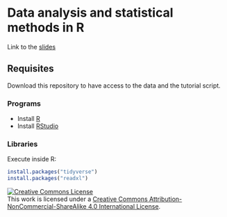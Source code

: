 # Data analysis and statistical methods in R

Link to the [slides](https://gitpitch.com/adrigabzu/Data_statistics_R#/)

## Requisites

Download this repository to have access to the data and the tutorial script.

### Programs
- Install [R](https://mirrors.dotsrc.org/cran/)
- Install [RStudio](https://www.rstudio.com/products/rstudio/download/#download)

### Libraries
Execute inside R:
```r
install.packages("tidyverse")
install.packages("readxl")
```


<a rel="license" href="http://creativecommons.org/licenses/by-nc-sa/4.0/"><img alt="Creative Commons License" style="border-width:0" src="https://i.creativecommons.org/l/by-nc-sa/4.0/88x31.png" /></a><br />This work is licensed under a <a rel="license" href="http://creativecommons.org/licenses/by-nc-sa/4.0/">Creative Commons Attribution-NonCommercial-ShareAlike 4.0 International License</a>.